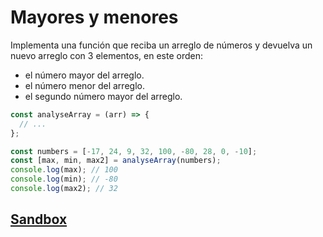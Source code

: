 # Mayores y menores

Implementa una función que reciba un arreglo de números y devuelva un nuevo
arreglo con 3 elementos, en este orden:

- el número mayor del arreglo.
- el número menor del arreglo.
- el segundo número mayor del arreglo.

```js
const analyseArray = (arr) => {
  // ...
};

const numbers = [-17, 24, 9, 32, 100, -80, 28, 0, -10];
const [max, min, max2] = analyseArray(numbers);
console.log(max); // 100
console.log(min); // -80
console.log(max2); // 32
```

## [Sandbox](https://lab.cs50.io/Laboratoria/job-application-public/cs50/02-tech-mentoring/exercises/05-mayores-menores/boilerplate/)